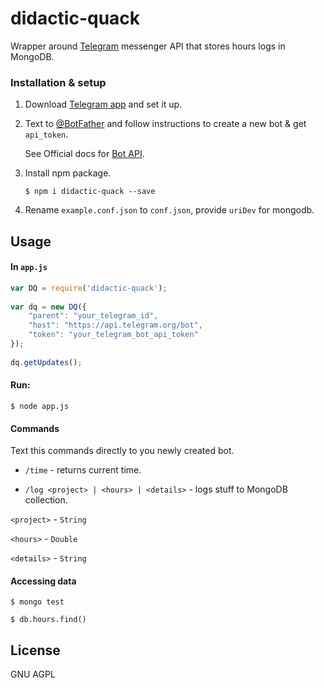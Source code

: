 # didactic-quack

Wrapper around [Telegram](https://telegram.org/) messenger API that stores hours logs in MongoDB.

### Installation & setup

1. Download [Telegram app](https://telegram.org/apps) and set it up.

2. Text to [@BotFather](https://telegram.me/botfather) and follow instructions to create a new bot & get `api_token`.

    See Official docs for [Bot API](https://core.telegram.org/bots).

3. Install npm package.
    ```
    $ npm i didactic-quack --save
    ```

4. Rename `example.conf.json` to `conf.json`, provide `uriDev` for mongodb.
  

## Usage

#### In `app.js`

```javascript
var DQ = require('didactic-quack');
       
var dq = new DQ({
    "parent": "your_telegram_id",
    "host": "https://api.telegram.org/bot",
    "token": "your_telegram_bot_api_token"
});
   
dq.getUpdates();

```

#### Run:

 ```
$ node app.js
```

#### Commands

Text this commands directly to you newly created bot.

* `/time` - returns current time.

* `/log <project> | <hours> | <details>` - logs stuff to MongoDB collection. 

`<project>` - `String`

`<hours>` - `Double`

`<details>` - `String`

#### Accessing data

```
$ mongo test

$ db.hours.find()
```


## License

GNU AGPL
